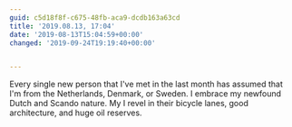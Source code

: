 ```yaml
---
guid: c5d18f8f-c675-48fb-aca9-dcdb163a63cd
title: '2019.08.13, 17:04'
date: '2019-08-13T15:04:59+00:00'
changed: '2019-09-24T19:19:40+00:00'


---
```


Every single new person that I've met in the last month has assumed that I'm from the Netherlands, Denmark, or Sweden. I embrace my newfound Dutch and Scando nature. My I revel in their bicycle lanes, good architecture, and huge oil reserves. 
